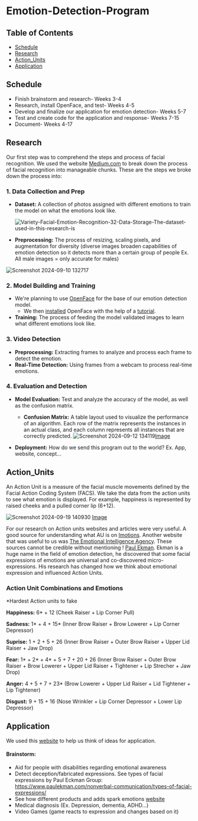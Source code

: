 # Emotion-Detection-Program

## Table of Contents
* [Schedule](#Schedule)
* [Research](#Research)
* [Action_Units](Action_Units)
* [Application](#Application) 

## Schedule 

* Finish brainstorm and research- Weeks 3-4
* Research, install OpenFace, and test- Weeks 4-5
* Develop and finalize our application for emotion detection- Weeks 5-7
* Test and create code for the application and response- Weeks 7-15
* Document- Weeks 4-17

## Research 
Our first step was to comprehend the steps and process of facial recognition. We used the website [Medium.com](https://medium.com/@Coursesteach/building-a-real-time-emotion-detection-with-python-7fe6090a125d) to break down the process of facial recognition into manageable chunks. 
These are the steps we broke down the process into:
### 1. Data Collection and Prep
  * **Dataset:** A collection of photos assigned with different emotions to train the model on what the emotions look like.
    
    ![Variety-Facial-Emotion-Recognition-32-Data-Storage-The-dataset-used-in-this-research-is](https://github.com/user-attachments/assets/5415e327-81e1-4a14-8db0-6d4e9b958236)

  * **Preprocessing:** The process of resizing, scaling pixels, and augmentation for diversity (diverse images broaden capabilities of emotion detection so it detects more than a certain group of people Ex. All male images = only accurate for males)

![Screenshot 2024-09-10 132717](https://github.com/user-attachments/assets/8af09870-8e4b-4e6a-94a4-5fb886f86f63)

### 2. Model Building and Training 
  * We're planning to use [OpenFace](https://github.com/TadasBaltrusaitis/OpenFace/blob/master/README.md) for the base of our emotion detection model.
    * We then [installed](https://github.com/TadasBaltrusaitis/OpenFace/wiki/Windows-Installation) OpenFace with the help of a [tutorial](https://www.youtube.com/watch?v=qknAAax8aCo).
  * **Training:** The process of feeding the model validated images to learn what different emotions look like. 

### 3. Video Detection 
  * **Preprocessing:** Extracting frames to analyze and process each frame to detect the emotion.
  * **Real-Time Detection:** Using frames from a webcam to process real-time emotions.

### 4. Evaluation and Detection 
  * **Model Evaluation:** Test and analyze the accuracy of the model, as well as the confusion matrix.
    * **Confusion Matrix:** A table layout used to visualize the performance of an algorithm. Each row of the matrix represents the instances in an actual class, and each column represents all instances that are correctly predicted. 
![Screenshot 2024-09-12 134119](https://github.com/user-attachments/assets/578fd0cc-0b9d-4889-bdbb-b7707920ad60)[Image](https://medium.com/@Coursesteach/building-a-real-time-emotion-detection-with-python-7fe6090a125d)

  * **Deployment:** How do we send this program out to the world? Ex. App, website, concept...

## Action_Units  
An Action Unit is a measure of the facial muscle movements defined by the Facial Action Coding System (FACS). We take the data from the action units to see what emotion is displayed. For example, happiness is represented by raised cheeks and a pulled corner lip (6+12). 

![Screenshot 2024-09-19 140930](https://github.com/user-attachments/assets/8758da33-ee0e-4b29-94b2-0c7a45a55be4) [Image](https://imotions.com/blog/learning/research-fundamentals/facial-action-coding-system/)

For our research on Action units websites and articles were very useful. A good source for understanding what AU is on [Imotions](https://imotions.com/blog/learning/research-fundamentals/facial-action-coding-system/). Another website that was useful to us was [The Emotional Intelligence Agency](https://www.eiagroup.com/resources/facial-expressions/facial-action-coding-system-facs/). These sources cannot be credible without mentioning !
[Paul Ekman](https://www.paulekman.com/). Ekman is a huge name in the field of emotion detection, he discovered that some facial expressions of emotions are universal and co-discovered micro-expressions. His research has changed how we think about emotional expression and influenced Action Units. 

### Action Unit Combinations and Emotions

*Hardest Action units to fake

**Happiness:** 6* + 12 (Cheek Raiser + Lip Corner Pull) 

**Sadness:** 1* + 4 + 15* (Inner Brow Raiser + Brow Lowerer + Lip Corner Depressor)

**Suprise:** 1 + 2 + 5 + 26 (Inner Brow Raiser + Outer Brow Raiser + Upper Lid Raiser + Jaw Drop)

**Fear:** 1* + 2* + 4* + 5 + 7 + 20 + 26 (Inner Brow Raiser + Outer Brow Raiser + Brow Lowerer + Upper Lid Raiser + Tightener + Lip Strecher + Jaw Drop) 

**Anger:** 4 + 5 + 7 + 23* (Brow Lowerer + Upper Lid Raiser + Lid Tightener + Lip Tightener) 

**Disgust:** 9 + 15 + 16 (Nose Wrinkler + Lip Corner Depressor + Lower Lip Depressor)

## Application 

We used this [website](https://www.gartner.com/smarterwithgartner/13-surprising-uses-for-emotion-ai-technology) to help us think of ideas for application. 

#### Brainstorm:
* Aid for people with disabilities regarding emotional awareness
* Detect deception/fabricated expressions. See types of facial expressions by Paul Eckman Group: https://www.paulekman.com/nonverbal-communication/types-of-facial-expressions/
* See how different products and adds spark emotions [website](https://www.ncbi.nlm.nih.gov/pmc/articles/PMC7264164/)
* Medical diagnosis (Ex. Depression, dementia, ADHD...)
* Video Games (game reacts to expression and changes based on it) 
